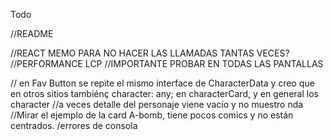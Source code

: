 Todo



//README

//REACT MEMO PARA NO HACER LAS LLAMADAS TANTAS VECES?
//PERFORMANCE LCP
//IMPORTANTE PROBAR EN TODAS LAS PANTALLAS

// en Fav Button se repite el mismo interface de CharacterData y creo que en otros sitios tambiénç
    character: any; en characterCard, y en general los character
//a veces detalle del personaje viene vacío y no muestro nda
//Mirar el ejemplo de la card A-bomb, tiene pocos comics y no están centrados.
/errores de consola